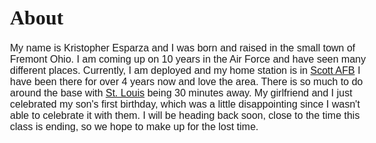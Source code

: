 <html>

<head>
<meta charset="utf-8">
<title>Kristopher Esparza</title>
<link href="http://fonts.googleapis.com/css?family=Marko+One" rel="stylesheet">
<style>
  body {
	font-family: Verdana, sans-serif;
	font-size: 100%;
	}
  h1 {
	font-family: "Marko One", Georgia, serif;
	}

</style>
</head>

<body>

<div id="info">
<h1>About</h1>

<p> My name is Kristopher Esparza and I was born and raised in the small town of Fremont Ohio. I am coming up on 10 years in the Air Force and have seen many different places. Currently, I am deployed and my home station is in 
<a href="https://www.scott.af.mil/" >Scott AFB</a> I have been there for over 4 years now and love the area. There is so much to do around the base with 
<a href="https://explorestlouis.com/">St. Louis</a> being 30 minutes away. My girlfriend and I just celebrated my son's first birthday, which was a little disappointing since I wasn't able to celebrate it with them. I will be heading back soon, close to the time this class is ending, so we hope to make up for the lost time.
</p>
</div>

</body>
</html>
